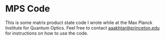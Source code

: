 # MPS Code
This is some matrix product state code I wrote while at the Max Planck Institute for Quantum Optics. Feel free to contact aaakhtar@princeton.edu for instructions on how to use the code.
